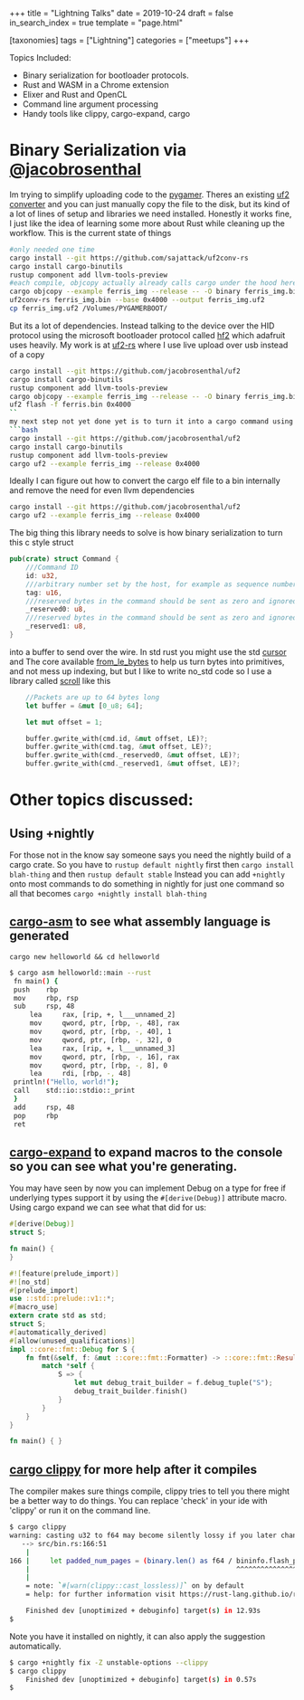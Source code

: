 +++
title = "Lightning Talks"
date = 2019-10-24
draft = false
in_search_index = true
template = "page.html"

[taxonomies] 
tags = ["Lightning"]
categories = ["meetups"] 
+++

Topics Included:
* Binary serialization for bootloader protocols.
* Rust and WASM in a Chrome extension
* Elixer and Rust and OpenCL
* Command line argument processing
* Handy tools like clippy, cargo-expand, cargo

<!-- more -->


# Binary Serialization via [@jacobrosenthal](https://github.com/jacobrosenthal)
Im trying to simplify uploading code to the [pygamer](https://www.adafruit.com/product/4242). Theres an existing [uf2 converter](https://crates.io/crates/uf2) and you can just manually copy the file to the disk, but its kind of a lot of lines of setup and libraries we need installed. Honestly it works fine, I just like the idea of learning some more about Rust while cleaning up the workflow. This is the current state of things
```bash
#only needed one time
cargo install --git https://github.com/sajattack/uf2conv-rs
cargo install cargo-binutils
rustup component add llvm-tools-preview
#each compile, objcopy actually already calls cargo under the hood here saving 1 line
cargo objcopy --example ferris_img --release -- -O binary ferris_img.bin
uf2conv-rs ferris_img.bin --base 0x4000 --output ferris_img.uf2
cp ferris_img.uf2 /Volumes/PYGAMERBOOT/
```
But its a lot of dependencies. Instead talking to the device over the HID protocol using the microsoft bootloader protocol called [hf2](https://github.com/microsoft/uf2/blob/master/hf2.md) which adafruit uses heavily. My work is at  [uf2-rs](https://github.com/jacobrosenthal/uf2-rs) where I use live upload over usb instead of a copy
```bash
cargo install --git https://github.com/jacobrosenthal/uf2
cargo install cargo-binutils
rustup component add llvm-tools-preview
cargo objcopy --example ferris_img --release -- -O binary ferris_img.bin
uf2 flash -f ferris.bin 0x4000
``
my next step not yet done yet is to turn it into a cargo command using [cargo-project](https://github.com/japaric/cargo-project) reducing it into something like
```bash
cargo install --git https://github.com/jacobrosenthal/uf2
cargo install cargo-binutils
rustup component add llvm-tools-preview
cargo uf2 --example ferris_img --release 0x4000
```
Ideally I can figure out how to convert the cargo elf file to a bin internally and remove the need for even llvm dependencies
```bash
cargo install --git https://github.com/jacobrosenthal/uf2
cargo uf2 --example ferris_img --release 0x4000
```

The big thing this library needs to solve is how binary serialization to turn this c style struct
```rust
pub(crate) struct Command {
    ///Command ID
    id: u32,
    ///arbitrary number set by the host, for example as sequence number. The response should repeat the tag.
    tag: u16,
    ///reserved bytes in the command should be sent as zero and ignored by the device
    _reserved0: u8,
    ///reserved bytes in the command should be sent as zero and ignored by the device
    _reserved1: u8,
}
```
into a buffer to send over the wire. In std rust you might use the std [cursor](https://doc.rust-lang.org/std/io/struct.Cursor.html) and The core available [from_le_bytes](https://doc.rust-lang.org/std/primitive.i32.html#method.from_le_bytes) to help us turn bytes into primitives, and not mess up indexing, but but I like to write no_std code so I use a library called [scroll](https://github.com/m4b/scroll) like this
```rust
    //Packets are up to 64 bytes long
    let buffer = &mut [0_u8; 64];

    let mut offset = 1;

    buffer.gwrite_with(cmd.id, &mut offset, LE)?;
    buffer.gwrite_with(cmd.tag, &mut offset, LE)?;
    buffer.gwrite_with(cmd._reserved0, &mut offset, LE)?;
    buffer.gwrite_with(cmd._reserved1, &mut offset, LE)?;

```


# Other topics discussed:

## Using +nightly 
For those not in the know say someone says you need the nightly build of a cargo crate. So you have to `rustup default nightly` first then `cargo install blah-thing` and then `rustup default stable` Instead you can add `+nightly` onto most commands to do something in nightly for just one command so all that becomes `cargo +nightly install blah-thing`

## [cargo-asm](https://github.com/gnzlbg/cargo-asm ) to see what assembly language is generated

`cargo new helloworld && cd helloworld`
```bash
$ cargo asm helloworld::main --rust
 fn main() {
 push    rbp
 mov     rbp, rsp
 sub     rsp, 48
     lea     rax, [rip, +, l___unnamed_2]
     mov     qword, ptr, [rbp, -, 48], rax
     mov     qword, ptr, [rbp, -, 40], 1
     mov     qword, ptr, [rbp, -, 32], 0
     lea     rax, [rip, +, l___unnamed_3]
     mov     qword, ptr, [rbp, -, 16], rax
     mov     qword, ptr, [rbp, -, 8], 0
     lea     rdi, [rbp, -, 48]
 println!("Hello, world!");
 call    std::io::stdio::_print
 }
 add     rsp, 48
 pop     rbp
 ret
```

## [cargo-expand](https://github.com/dtolnay/cargo-expand ) to expand macros to the console so you can see what you're generating.

You may have seen by now you can implement Debug on a type for free if underlying types support it by using the `#[derive(Debug)]` attribute macro. Using cargo expand we can see what that did for us:
```rust
#[derive(Debug)]
struct S;

fn main() {
}
```

```rust
#![feature(prelude_import)]
#![no_std]
#[prelude_import]
use ::std::prelude::v1::*;
#[macro_use]
extern crate std as std;
struct S;
#[automatically_derived]
#[allow(unused_qualifications)]
impl ::core::fmt::Debug for S {
    fn fmt(&self, f: &mut ::core::fmt::Formatter) -> ::core::fmt::Result {
        match *self {
            S => {
                let mut debug_trait_builder = f.debug_tuple("S");
                debug_trait_builder.finish()
            }
        }
    }
}

fn main() { }
```


## [cargo clippy](https://github.com/rust-lang/rust-clippy) for more help after it compiles

 The compiler makes sure things compile, clippy tries to tell you there might be a better way to do things. You can replace 'check' in your ide with 'clippy' or run it on the command line.

```bash
$ cargo clippy
warning: casting u32 to f64 may become silently lossy if you later change the type
   --> src/bin.rs:166:51
    |
166 |     let padded_num_pages = (binary.len() as f64 / bininfo.flash_page_size as f64).ceil() as u32;
    |                                                   ^^^^^^^^^^^^^^^^^^^^^^^^^^^^^^ help: try: `f64::from(bininfo.flash_page_size)`
    |
    = note: `#[warn(clippy::cast_lossless)]` on by default
    = help: for further information visit https://rust-lang.github.io/rust-clippy/master/index.html#cast_lossless

    Finished dev [unoptimized + debuginfo] target(s) in 12.93s
$
```

Note you have it installed on nightly, it can also apply the suggestion automatically.
```bash
$ cargo +nightly fix -Z unstable-options --clippy
$ cargo clippy
    Finished dev [unoptimized + debuginfo] target(s) in 0.57s
$ 
```

